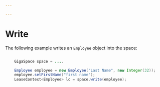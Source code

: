 ```yaml
---

---
```


# Write

The following example writes an `Employee` object into the space:

```java

    GigaSpace space = ....

    Employee employee = new Employee("Last Name", new Integer(32));
    employee.setFirstName("first name");
    LeaseContext<Employee> lc = space.write(employee);
```



